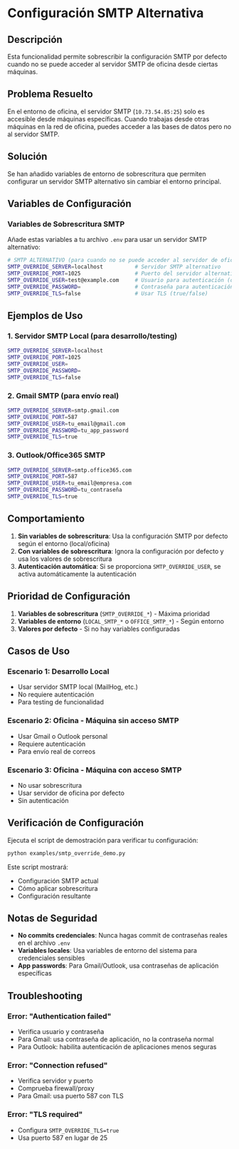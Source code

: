 # Configuración SMTP Alternativa

## Descripción

Esta funcionalidad permite sobrescribir la configuración SMTP por defecto cuando no se puede acceder al servidor SMTP de oficina desde ciertas máquinas.

## Problema Resuelto

En el entorno de oficina, el servidor SMTP (`10.73.54.85:25`) solo es accesible desde máquinas específicas. Cuando trabajas desde otras máquinas en la red de oficina, puedes acceder a las bases de datos pero no al servidor SMTP.

## Solución

Se han añadido variables de entorno de sobrescritura que permiten configurar un servidor SMTP alternativo sin cambiar el entorno principal.

## Variables de Configuración

### Variables de Sobrescritura SMTP

Añade estas variables a tu archivo `.env` para usar un servidor SMTP alternativo:

```bash
# SMTP ALTERNATIVO (para cuando no se puede acceder al servidor de oficina)
SMTP_OVERRIDE_SERVER=localhost          # Servidor SMTP alternativo
SMTP_OVERRIDE_PORT=1025                 # Puerto del servidor alternativo
SMTP_OVERRIDE_USER=test@example.com     # Usuario para autenticación (opcional)
SMTP_OVERRIDE_PASSWORD=                 # Contraseña para autenticación (opcional)
SMTP_OVERRIDE_TLS=false                 # Usar TLS (true/false)
```

## Ejemplos de Uso

### 1. Servidor SMTP Local (para desarrollo/testing)

```bash
SMTP_OVERRIDE_SERVER=localhost
SMTP_OVERRIDE_PORT=1025
SMTP_OVERRIDE_USER=
SMTP_OVERRIDE_PASSWORD=
SMTP_OVERRIDE_TLS=false
```

### 2. Gmail SMTP (para envío real)

```bash
SMTP_OVERRIDE_SERVER=smtp.gmail.com
SMTP_OVERRIDE_PORT=587
SMTP_OVERRIDE_USER=tu_email@gmail.com
SMTP_OVERRIDE_PASSWORD=tu_app_password
SMTP_OVERRIDE_TLS=true
```

### 3. Outlook/Office365 SMTP

```bash
SMTP_OVERRIDE_SERVER=smtp.office365.com
SMTP_OVERRIDE_PORT=587
SMTP_OVERRIDE_USER=tu_email@empresa.com
SMTP_OVERRIDE_PASSWORD=tu_contraseña
SMTP_OVERRIDE_TLS=true
```

## Comportamiento

1. **Sin variables de sobrescritura**: Usa la configuración SMTP por defecto según el entorno (local/oficina)
2. **Con variables de sobrescritura**: Ignora la configuración por defecto y usa los valores de sobrescritura
3. **Autenticación automática**: Si se proporciona `SMTP_OVERRIDE_USER`, se activa automáticamente la autenticación

## Prioridad de Configuración

1. **Variables de sobrescritura** (`SMTP_OVERRIDE_*`) - Máxima prioridad
2. **Variables de entorno** (`LOCAL_SMTP_*` o `OFFICE_SMTP_*`) - Según entorno
3. **Valores por defecto** - Si no hay variables configuradas

## Casos de Uso

### Escenario 1: Desarrollo Local
- Usar servidor SMTP local (MailHog, etc.)
- No requiere autenticación
- Para testing de funcionalidad

### Escenario 2: Oficina - Máquina sin acceso SMTP
- Usar Gmail o Outlook personal
- Requiere autenticación
- Para envío real de correos

### Escenario 3: Oficina - Máquina con acceso SMTP
- No usar sobrescritura
- Usar servidor de oficina por defecto
- Sin autenticación

## Verificación de Configuración

Ejecuta el script de demostración para verificar tu configuración:

```bash
python examples/smtp_override_demo.py
```

Este script mostrará:
- Configuración SMTP actual
- Cómo aplicar sobrescritura
- Configuración resultante

## Notas de Seguridad

- **No commits credenciales**: Nunca hagas commit de contraseñas reales en el archivo `.env`
- **Variables locales**: Usa variables de entorno del sistema para credenciales sensibles
- **App passwords**: Para Gmail/Outlook, usa contraseñas de aplicación específicas

## Troubleshooting

### Error: "Authentication failed"
- Verifica usuario y contraseña
- Para Gmail: usa contraseña de aplicación, no la contraseña normal
- Para Outlook: habilita autenticación de aplicaciones menos seguras

### Error: "Connection refused"
- Verifica servidor y puerto
- Comprueba firewall/proxy
- Para Gmail: usa puerto 587 con TLS

### Error: "TLS required"
- Configura `SMTP_OVERRIDE_TLS=true`
- Usa puerto 587 en lugar de 25